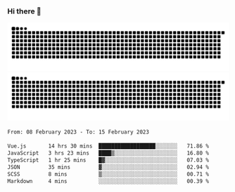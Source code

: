 ### Hi there 👋

![GitHub Snake Light](https://raw.githubusercontent.com/jichangee/jichangee/output/github-snake.svg#gh-light-mode-only)
![GitHub Snake dark](https://raw.githubusercontent.com/jichangee/jichangee/output/github-snake-dark.svg#gh-dark-mode-only)

<!--START_SECTION:waka-->

```text
From: 08 February 2023 - To: 15 February 2023

Vue.js       14 hrs 30 mins  ██████████████████░░░░░░░   71.86 %
JavaScript   3 hrs 23 mins   ████▒░░░░░░░░░░░░░░░░░░░░   16.80 %
TypeScript   1 hr 25 mins    █▓░░░░░░░░░░░░░░░░░░░░░░░   07.03 %
JSON         35 mins         ▓░░░░░░░░░░░░░░░░░░░░░░░░   02.94 %
SCSS         8 mins          ▒░░░░░░░░░░░░░░░░░░░░░░░░   00.71 %
Markdown     4 mins          ░░░░░░░░░░░░░░░░░░░░░░░░░   00.39 %
```

<!--END_SECTION:waka-->

<!--
![GitHub Snake Light](github-snake.svg#gh-light-mode-only)
![GitHub Snake dark](github-snake-dark.svg#gh-dark-mode-only)
-->

<!--
**jichangee/jichangee** is a ✨ _special_ ✨ repository because its `README.md` (this file) appears on your GitHub profile.

Here are some ideas to get you started:

- 🔭 I’m currently working on ...
- 🌱 I’m currently learning ...
- 👯 I’m looking to collaborate on ...
- 🤔 I’m looking for help with ...
- 💬 Ask me about ...
- 📫 How to reach me: ...
- 😄 Pronouns: ...
- ⚡ Fun fact: ...
-->
